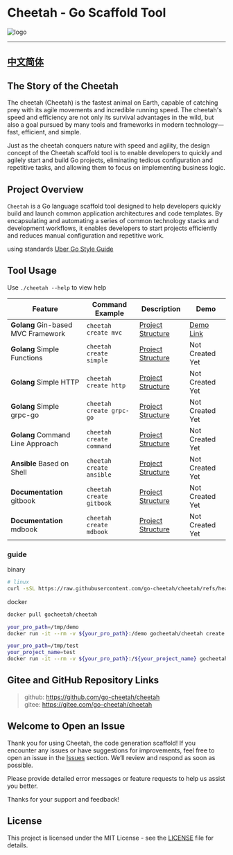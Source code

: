 # Cheetah - Go Scaffold Tool

![logo](logo/logo.png)

---
[中文简体](README.md)
---

## The Story of the Cheetah

The cheetah (Cheetah) is the fastest animal on Earth, capable of catching prey with its agile movements and incredible running speed. The cheetah's speed and efficiency are not only its survival advantages in the wild, but also a goal pursued by many tools and frameworks in modern technology—fast, efficient, and simple.

Just as the cheetah conquers nature with speed and agility, the design concept of the Cheetah scaffold tool is to enable developers to quickly and agilely start and build Go projects, eliminating tedious configuration and repetitive tasks, and allowing them to focus on implementing business logic.

## Project Overview

`Cheetah` is a Go language scaffold tool designed to help developers quickly build and launch common application architectures and code templates. By encapsulating and automating a series of common technology stacks and development workflows, it enables developers to start projects efficiently and reduces manual configuration and repetitive work.

using standards [Uber Go Style Guide](https://github.com/uber-go/guide/blob/master/style.md)

## Tool Usage

Use `./cheetah --help` to view help

| Feature | Command Example | Description | Demo |
| --- | --- | --- | --- |
| **Golang** Gin-based MVC Framework | `cheetah create mvc` | [Project Structure](./docs/mvc.md) | [Demo Link](https://github.com/go-cheetah/mvc-demo) |
| **Golang** Simple Functions | `cheetah create simple` | [Project Structure](./docs/simple.md) | Not Created Yet |
| **Golang** Simple HTTP | `cheetah create http` | [Project Structure](./docs/http.md) | Not Created Yet |
| **Golang** Simple grpc-go | `cheetah create grpc-go` | [Project Structure](./docs/grpc.md) | Not Created Yet |
| **Golang** Command Line Approach | `cheetah create command` | [Project Structure](./docs/command.md) | Not Created Yet |
| **Ansible** Based on Shell | `cheetah create ansible` | [Project Structure](./docs/ansible.md) | Not Created Yet |
| **Documentation** gitbook | `cheetah create gitbook` | [Project Structure](./docs/gitbook.md) | Not Created Yet |
| **Documentation** mdbook | `cheetah create mdbook` | [Project Structure](./docs/mdbook.md) | Not Created Yet |

### guide

binary

```bash
# linux
curl -sSL https://raw.githubusercontent.com/go-cheetah/cheetah/refs/heads/main/install.sh | bash
```

docker

```bash
docker pull gocheetah/cheetah

your_pro_path=/tmp/demo
docker run -it --rm -v ${your_pro_path}:/demo gocheetah/cheetah create mvc 

your_pro_path=/tmp/test
your_project_name=test
docker run -it --rm -v ${your_pro_path}:/${your_project_name} gocheetah/cheetah create mvc  -n $your_project_name
```

## Gitee and GitHub Repository Links

> github: https://github.com/go-cheetah/cheetah  
> gitee: https://gitee.com/go-cheetah/cheetah

## Welcome to Open an Issue

Thank you for using Cheetah, the code generation scaffold! If you encounter any issues or have suggestions for improvements, feel free to open an issue in the [Issues](https://github.com/go-cheetah/cheetah/issues) section. We’ll review and respond as soon as possible.

Please provide detailed error messages or feature requests to help us assist you better.

Thanks for your support and feedback!

## License

This project is licensed under the MIT License - see the [LICENSE](LICENSE) file for details.
